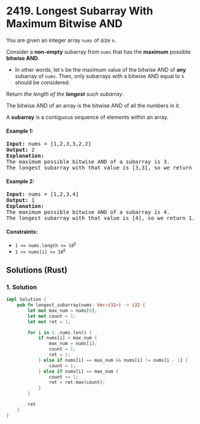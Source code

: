 # 2419. Longest Subarray With Maximum Bitwise AND
You are given an integer array `nums` of size `n`.

Consider a **non-empty** subarray from `nums` that has the **maximum** possible **bitwise AND**.

* In other words, let `k` be the maximum value of the bitwise AND of **any** subarray of `nums`. Then, only subarrays with a bitwise AND equal to `k` should be considered.

Return *the length of the **longest** such subarray*.

The bitwise AND of an array is the bitwise AND of all the numbers in it.

A **subarray** is a contiguous sequence of elements within an array.

#### Example 1:
<pre>
<strong>Input:</strong> nums = [1,2,3,3,2,2]
<strong>Output:</strong> 2
<strong>Explanation:</strong>
The maximum possible bitwise AND of a subarray is 3.
The longest subarray with that value is [3,3], so we return 2.
</pre>

#### Example 2:
<pre>
<strong>Input:</strong> nums = [1,2,3,4]
<strong>Output:</strong> 1
<strong>Explanation:</strong>
The maximum possible bitwise AND of a subarray is 4.
The longest subarray with that value is [4], so we return 1.
</pre>

#### Constraints:
* <code>1 <= nums.length <= 10<sup>5</sup></code>
* <code>1 <= nums[i] <= 10<sup>6</sup></code>

## Solutions (Rust)

### 1. Solution
```Rust
impl Solution {
    pub fn longest_subarray(nums: Vec<i32>) -> i32 {
        let mut max_num = nums[0];
        let mut count = 1;
        let mut ret = 1;

        for i in 1..nums.len() {
            if nums[i] > max_num {
                max_num = nums[i];
                count = 1;
                ret = 1;
            } else if nums[i] == max_num && nums[i] != nums[i - 1] {
                count = 1;
            } else if nums[i] == max_num {
                count += 1;
                ret = ret.max(count);
            }
        }

        ret
    }
}
```
